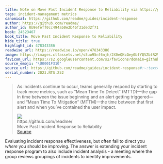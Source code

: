 ```yaml
---
title: Note on Move Past Incident Response to Reliability via https://github.com/readme/
tags: incident-management metrics
canonical: https://github.com/readme/guides/incident-response
author: https://github.com/readme/
author_id: 0b9efeff0cc494a50e2b46f31ded2f71
book: 24523467
book_title: Move Past Incident Response to Reliability
hide_title: true
highlight_id: 478343386
readwise_url: https://readwise.io/open/478343386
image: https://images.ctfassets.net/s5uo95nf6njh/2X0eQKcGeyGbfYQVZbtR2V/126250fc7904fd78ca4a48a999c86919/1200x630-ReadMe-Twitter_LI_Post-Will_Larson.jpg
favicon_url: https://s2.googleusercontent.com/s2/favicons?domain=github.com
source_emoji: "\U0001F310"
source_url: https://github.com/readme/guides/incident-response#:~:text=As%20incidents%20continue,the%20user%20impact.
serial_number: 2023.NTS.252
---
```

> As incidents continue to occur, teams generally respond by starting to track more metrics, such as “Mean Time To Detect” (MTTD)—the gap in time between the issue beginning and an alert getting triggered—and “Mean Time To Mitigation” (MTTM)—the time between that first alert and when you’ve contained the user impact.
> <div class="quoteback-footer"><div class="quoteback-avatar"><img class="mini-favicon" src="https://s2.googleusercontent.com/s2/favicons?domain=github.com"></div><div class="quoteback-metadata"><div class="metadata-inner"><span style="display:none">FROM:</span><div aria-label="https://github.com/readme/" class="quoteback-author"> https://github.com/readme/</div><div aria-label="Move Past Incident Response to Reliability" class="quoteback-title"> Move Past Incident Response to Reliability</div></div></div><div class="quoteback-backlink"><a target="_blank" aria-label="go to the full text of this quotation" rel="noopener" href="https://github.com/readme/guides/incident-response#:~:text=As%20incidents%20continue,the%20user%20impact." class="quoteback-arrow"> Source</a></div></div>

Evaluating incident response effectiveness, but often fail to direct you *where* you should be improving. The answer is extending your incident response program to also include incident analysis - a meeting where the group reviews groupings of incidents to identify improvements.